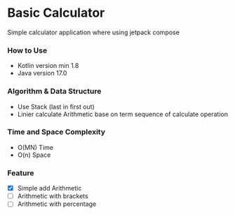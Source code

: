 
# Basic Calculator

Simple calculator application where using jetpack compose

### How to Use

- Kotlin version min 1.8
- Java version 17.0

### Algorithm & Data Structure
- Use Stack (last in first out)
- Linier calculate Arithmetic base on term sequence of calculate operation

### Time and Space Complexity
- O(MN) Time
- O(n) Space

### Feature
- [x] Simple add Arithmetic
- [ ] Arithmetic with brackets
- [ ] Arithmetic with percentage
